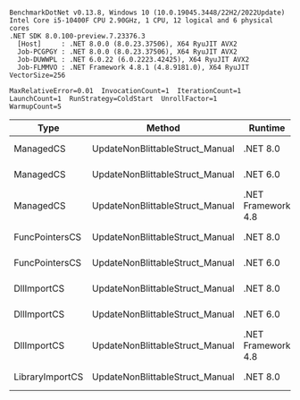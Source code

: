 ```

BenchmarkDotNet v0.13.8, Windows 10 (10.0.19045.3448/22H2/2022Update)
Intel Core i5-10400F CPU 2.90GHz, 1 CPU, 12 logical and 6 physical cores
.NET SDK 8.0.100-preview.7.23376.3
  [Host]     : .NET 8.0.0 (8.0.23.37506), X64 RyuJIT AVX2
  Job-PCGPGY : .NET 8.0.0 (8.0.23.37506), X64 RyuJIT AVX2
  Job-DUWWPL : .NET 6.0.22 (6.0.2223.42425), X64 RyuJIT AVX2
  Job-FLMMVO : .NET Framework 4.8.1 (4.8.9181.0), X64 RyuJIT VectorSize=256

MaxRelativeError=0.01  InvocationCount=1  IterationCount=1  
LaunchCount=1  RunStrategy=ColdStart  UnrollFactor=1  
WarmupCount=5  

```
| Type            | Method                          | Runtime            | input                | Mean        | Error | Median      | Min         | Max         | Allocated |
|---------------- |-------------------------------- |------------------- |--------------------- |------------:|------:|------------:|------------:|------------:|----------:|
| ManagedCS       | UpdateNonBlittableStruct_Manual | .NET 8.0           | PInvo(...)truct [49] |    513.4 μs |    NA |    513.4 μs |    513.4 μs |    513.4 μs |     480 B |
| ManagedCS       | UpdateNonBlittableStruct_Manual | .NET 6.0           | PInvo(...)truct [49] |    648.5 μs |    NA |    648.5 μs |    648.5 μs |    648.5 μs |     720 B |
| ManagedCS       | UpdateNonBlittableStruct_Manual | .NET Framework 4.8 | PInvo(...)truct [49] |    731.1 μs |    NA |    731.1 μs |    731.1 μs |    731.1 μs |         - |
| FuncPointersCS  | UpdateNonBlittableStruct_Manual | .NET 8.0           | PInvo(...)truct [49] | 31,338.2 μs |    NA | 31,338.2 μs | 31,338.2 μs | 31,338.2 μs |     472 B |
| FuncPointersCS  | UpdateNonBlittableStruct_Manual | .NET 6.0           | PInvo(...)truct [49] | 32,754.9 μs |    NA | 32,754.9 μs | 32,754.9 μs | 32,754.9 μs |     712 B |
| DllImportCS     | UpdateNonBlittableStruct_Manual | .NET 8.0           | PInvo(...)truct [49] | 41,800.0 μs |    NA | 41,800.0 μs | 41,800.0 μs | 41,800.0 μs |     472 B |
| DllImportCS     | UpdateNonBlittableStruct_Manual | .NET 6.0           | PInvo(...)truct [49] | 42,028.2 μs |    NA | 42,028.2 μs | 42,028.2 μs | 42,028.2 μs |     712 B |
| DllImportCS     | UpdateNonBlittableStruct_Manual | .NET Framework 4.8 | PInvo(...)truct [49] | 42,463.6 μs |    NA | 42,463.6 μs | 42,463.6 μs | 42,463.6 μs |         - |
| LibraryImportCS | UpdateNonBlittableStruct_Manual | .NET 8.0           | PInvo(...)truct [49] | 44,098.7 μs |    NA | 44,098.7 μs | 44,098.7 μs | 44,098.7 μs |     472 B |
